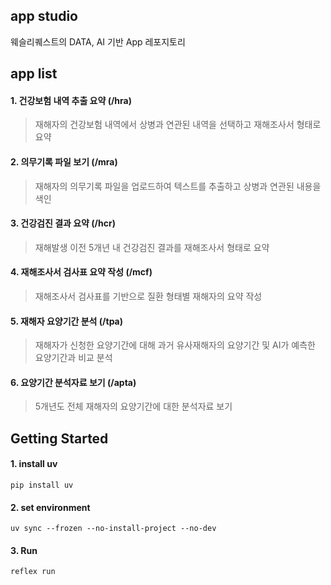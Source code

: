 ## app studio
웨슬리퀘스트의 DATA, AI 기반 App 레포지토리

## app list
#### 1. 건강보험 내역 추출 요약 (/hra)
> 재해자의 건강보험 내역에서 상병과 연관된 내역을 선택하고 재해조사서 형태로 요약
#### 2. 의무기록 파일 보기 (/mra)
> 재해자의 의무기록 파일을 업로드하여 텍스트를 추출하고 상병과 연관된 내용을 색인
#### 3. 건강검진 결과 요약 (/hcr)
> 재해발생 이전 5개년 내 건강검진 결과를 재해조사서 형태로 요약
#### 4. 재해조사서 검사표 요약 작성 (/mcf)
> 재해조사서 검사표를 기반으로 질환 형태별 재해자의 요약 작성
#### 5. 재해자 요양기간 분석 (/tpa)
> 재해자가 신청한 요양기간에 대해 과거 유사재해자의 요양기간 및 AI가 예측한 요양기간과 비교 분석
#### 6. 요양기간 분석자료 보기 (/apta)
> 5개년도 전체 재해자의 요양기간에 대한 분석자료 보기

## Getting Started
#### 1. install uv
```
pip install uv
```
#### 2. set environment
```
uv sync --frozen --no-install-project --no-dev
```
#### 3. Run
```
reflex run
```

